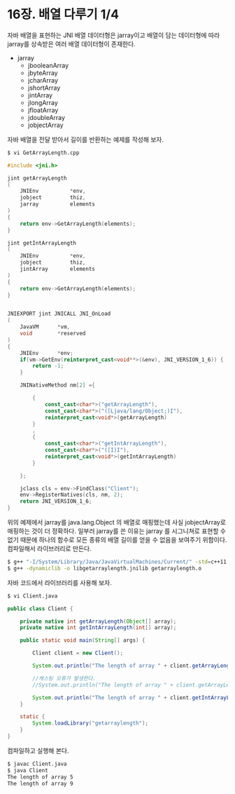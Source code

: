 # 16장. 배열 다루기 1/4

자바 배열을 표현하는 JNI 배열 데이터형은 jarray이고 배열이 담는 데이터형에 따라 jarray를 상속받은 여러 배열 데이터형이 존재한다.

* jarray
  * jbooleanArray
  * jbyteArray
  * jcharArray
  * jshortArray
  * jintArray
  * jlongArray
  * jfloatArray
  * jdoubleArray
  * jobjectArray

자바 배열을 전달 받아서 길이를 반환하는 예제를 작성해 보자.

```bash
$ vi GetArrayLength.cpp
```

```cpp
#include <jni.h>

jint getArrayLength
(
    JNIEnv          *env,
    jobject         thiz,
    jarray          elements
)
{
    return env->GetArrayLength(elements);
}

jint getIntArrayLength
(
    JNIEnv          *env,
    jobject         thiz,
    jintArray       elements
)
{
    return env->GetArrayLength(elements);
}


JNIEXPORT jint JNICALL JNI_OnLoad
(
    JavaVM      *vm,
    void        *reserved
)
{
    JNIEnv      *env;
    if(vm->GetEnv(reinterpret_cast<void**>(&env), JNI_VERSION_1_6)) {
        return -1;
    }

    JNINativeMethod nm[2] ={

        {
            const_cast<char*>("getArrayLength"),
            const_cast<char*>("([Ljava/lang/Object;)I"),
            reinterpret_cast<void*>(getArrayLength)
        }
        ,
        {
            const_cast<char*>("getIntArrayLength"),
            const_cast<char*>("([I)I"),
            reinterpret_cast<void*>(getIntArrayLength)
        }

    };

    jclass cls = env->FindClass("Client");
    env->RegisterNatives(cls, nm, 2);
    return JNI_VERSION_1_6;
}
```

위의 예제에서 jarray를 java.lang.Object 의 배열로 매핑했는데 사실 jobjectArray로 매핑하는 것이 더 정확하다. 일부러 jarray를 쓴 이유는 jarray 를 시그니쳐로 표현할 수 없기 때문에 하나의 함수로 모든 종류의 배열 길이를 얻을 수 없음을 보여주기 위함이다. 컴파일해서 라이브러리로 만든다.

```bash
$ g++ "-I/System/Library/Java/JavaVirtualMachines/Current/" -std=c++11 -c GetArrayLength.cpp
$ g++ -dynamiclib -o libgetarraylength.jnilib getarraylength.o
```

자바 코드에서 라이브러리를 사용해 보자.

```bash
$ vi Client.java
```

```java
public class Client {

    private native int getArrayLength(Object[] array);
    private native int getIntArrayLength(int[] array);

    public static void main(String[] args) {

        Client client = new Client();

        System.out.println("The length of array " + client.getArrayLength(new Integer[]{1, 2, 3, 4, 5}));

        //캐스팅 오류가 발생한다.
        //System.out.println("The length of array " + client.getArrayLength(new int[]{1, 2, 3, 4, 5, 6, 7, 8, 9}));

        System.out.println("The length of array " + client.getIntArrayLength(new int[]{1, 2, 3, 4, 5, 6, 7, 8, 9}));
    }

    static {
        System.loadLibrary("getarraylength");
    }
}
```

컴파일하고 실행해 본다.

```bash
$ javac Client.java
$ java Client
The length of array 5
The length of array 9
```

